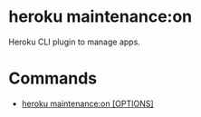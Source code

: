 heroku maintenance:on
=====================

Heroku CLI plugin to manage apps.
# Commands

* [heroku maintenance:on [OPTIONS]](#maintenanceon)
